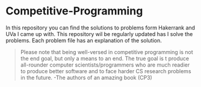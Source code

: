# Competitive-Programming

In this repository you can find the solutions to problems form Hakerrank and UVa I came up with. This repository wil be regularly updated has I solve the problems. Each problem file has an explanation of the solution.

>Please note that being well-versed in competitive programming is not the end goal, but only a means to an end. The true goal is t produce all-rounder computer scientists/programmers who are much readier to produce better software and to face harder CS research problems in the future.
>  -The authors of an amazing book (CP3)
